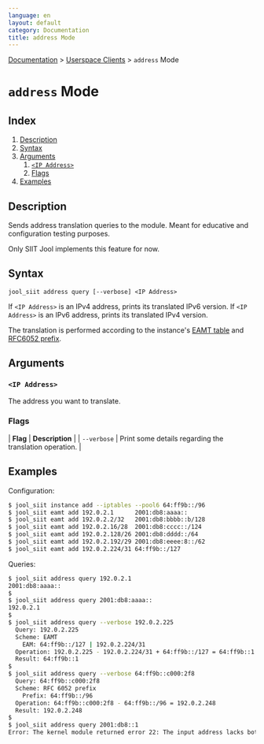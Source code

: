 ```yaml
---
language: en
layout: default
category: Documentation
title: address Mode
---
```


[Documentation](documentation.html) > [Userspace Clients](documentation.html#userspace-clients) > `address` Mode

# `address` Mode

## Index

1. [Description](#description)
2. [Syntax](#syntax)
3. [Arguments](#arguments)
   1. [`<IP Address>`](#ip-address)
   2. [Flags](#flags)
4. [Examples](#examples)

## Description

Sends address translation queries to the module. Meant for educative and configuration testing purposes.

Only SIIT Jool implements this feature for now.

## Syntax

	jool_siit address query [--verbose] <IP Address>

If `<IP Address>` is an IPv4 address, prints its translated IPv6 version. If `<IP Address>` is an IPv6 address, prints its translated IPv4 version.

The translation is performed according to the instance's [EAMT table](eamt.html) and [RFC6052 prefix](pool6.html).

## Arguments

### `<IP Address>`

The address you want to translate.

### Flags

| **Flag** | **Description** |
| `--verbose` | Print some details regarding the translation operation. |

## Examples

Configuration:

```bash
$ jool_siit instance add --iptables --pool6 64:ff9b::/96
$ jool_siit eamt add 192.0.2.1      2001:db8:aaaa::
$ jool_siit eamt add 192.0.2.2/32   2001:db8:bbbb::b/128
$ jool_siit eamt add 192.0.2.16/28  2001:db8:cccc::/124
$ jool_siit eamt add 192.0.2.128/26 2001:db8:dddd::/64
$ jool_siit eamt add 192.0.2.192/29 2001:db8:eeee:8::/62
$ jool_siit eamt add 192.0.2.224/31 64:ff9b::/127
```

Queries:

```bash
$ jool_siit address query 192.0.2.1
2001:db8:aaaa::
$
$ jool_siit address query 2001:db8:aaaa::
192.0.2.1
$
$ jool_siit address query --verbose 192.0.2.225
  Query: 192.0.2.225
  Scheme: EAMT
    EAM: 64:ff9b::/127 | 192.0.2.224/31
  Operation: 192.0.2.225 - 192.0.2.224/31 + 64:ff9b::/127 = 64:ff9b::1
  Result: 64:ff9b::1
$
$ jool_siit address query --verbose 64:ff9b::c000:2f8
  Query: 64:ff9b::c000:2f8
  Scheme: RFC 6052 prefix
    Prefix: 64:ff9b::/96
  Operation: 64:ff9b::c000:2f8 - 64:ff9b::/96 = 192.0.2.248
  Result: 192.0.2.248
$
$ jool_siit address query 2001:db8::1
Error: The kernel module returned error 22: The input address lacks both pool6 prefix and EAM.
```
